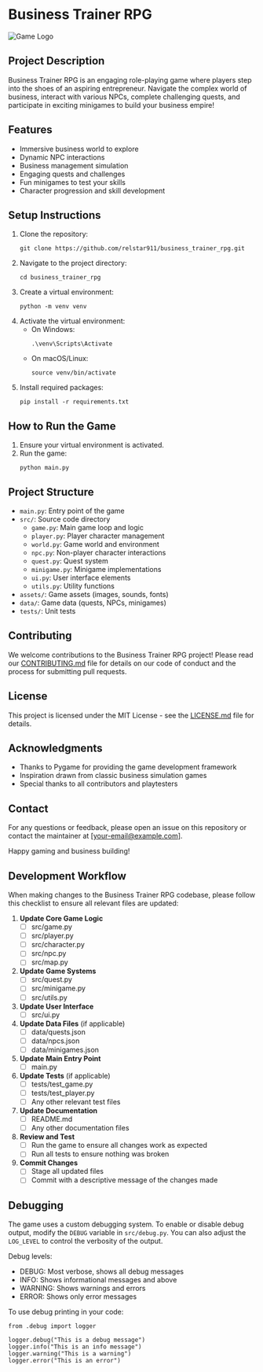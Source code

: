 # Business Trainer RPG

![Game Logo](assets/images/logo.png)

## Project Description

Business Trainer RPG is an engaging role-playing game where players step into the shoes of an aspiring entrepreneur. Navigate the complex world of business, interact with various NPCs, complete challenging quests, and participate in exciting minigames to build your business empire!

## Features

- Immersive business world to explore
- Dynamic NPC interactions
- Business management simulation
- Engaging quests and challenges
- Fun minigames to test your skills
- Character progression and skill development

## Setup Instructions

1. Clone the repository:
   ```
   git clone https://github.com/relstar911/business_trainer_rpg.git
   ```
2. Navigate to the project directory:
   ```
   cd business_trainer_rpg
   ```
3. Create a virtual environment:
   ```
   python -m venv venv
   ```
4. Activate the virtual environment:
   - On Windows:
     ```
     .\venv\Scripts\Activate
     ```
   - On macOS/Linux:
     ```
     source venv/bin/activate
     ```
5. Install required packages:
   ```
   pip install -r requirements.txt
   ```

## How to Run the Game

1. Ensure your virtual environment is activated.
2. Run the game:
   ```
   python main.py
   ```

## Project Structure

- `main.py`: Entry point of the game
- `src/`: Source code directory
  - `game.py`: Main game loop and logic
  - `player.py`: Player character management
  - `world.py`: Game world and environment
  - `npc.py`: Non-player character interactions
  - `quest.py`: Quest system
  - `minigame.py`: Minigame implementations
  - `ui.py`: User interface elements
  - `utils.py`: Utility functions
- `assets/`: Game assets (images, sounds, fonts)
- `data/`: Game data (quests, NPCs, minigames)
- `tests/`: Unit tests

## Contributing

We welcome contributions to the Business Trainer RPG project! Please read our [CONTRIBUTING.md](CONTRIBUTING.md) file for details on our code of conduct and the process for submitting pull requests.

## License

This project is licensed under the MIT License - see the [LICENSE.md](LICENSE.md) file for details.

## Acknowledgments

- Thanks to Pygame for providing the game development framework
- Inspiration drawn from classic business simulation games
- Special thanks to all contributors and playtesters

## Contact

For any questions or feedback, please open an issue on this repository or contact the maintainer at [your-email@example.com].

Happy gaming and business building!

## Development Workflow

When making changes to the Business Trainer RPG codebase, please follow this checklist to ensure all relevant files are updated:

1. **Update Core Game Logic**
   - [ ] src/game.py
   - [ ] src/player.py
   - [ ] src/character.py
   - [ ] src/npc.py
   - [ ] src/map.py

2. **Update Game Systems**
   - [ ] src/quest.py
   - [ ] src/minigame.py
   - [ ] src/utils.py

3. **Update User Interface**
   - [ ] src/ui.py

4. **Update Data Files** (if applicable)
   - [ ] data/quests.json
   - [ ] data/npcs.json
   - [ ] data/minigames.json

5. **Update Main Entry Point**
   - [ ] main.py

6. **Update Tests** (if applicable)
   - [ ] tests/test_game.py
   - [ ] tests/test_player.py
   - [ ] Any other relevant test files

7. **Update Documentation**
   - [ ] README.md
   - [ ] Any other documentation files

8. **Review and Test**
   - [ ] Run the game to ensure all changes work as expected
   - [ ] Run all tests to ensure nothing was broken

9. **Commit Changes**
   - [ ] Stage all updated files
   - [ ] Commit with a descriptive message of the changes made

## Debugging

The game uses a custom debugging system. To enable or disable debug output, modify the `DEBUG` variable in `src/debug.py`. You can also adjust the `LOG_LEVEL` to control the verbosity of the output.

Debug levels:
- DEBUG: Most verbose, shows all debug messages
- INFO: Shows informational messages and above
- WARNING: Shows warnings and errors
- ERROR: Shows only error messages

To use debug printing in your code:

```
from .debug import logger

logger.debug("This is a debug message")
logger.info("This is an info message")
logger.warning("This is a warning")
logger.error("This is an error")
```
